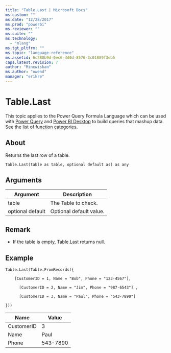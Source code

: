 ```yaml
---
title: "Table.Last | Microsoft Docs"
ms.custom: ""
ms.date: "12/28/2017"
ms.prod: "powerbi"
ms.reviewer: ""
ms.suite: ""
ms.technology: 
  - "mlang"
ms.tgt_pltfrm: ""
ms.topic: "language-reference"
ms.assetid: 6c380b9d-0ec6-4d0d-8576-3c01889f3eb5
caps.latest.revision: 7
author: "Minewiskan"
ms.author: "owend"
manager: "erikre"
---
```

# Table.Last
This topic applies to the Power Query Formula Language which can be used with [Power Query](https://support.office.com/article/Introduction-to-Microsoft-Power-Query-for-Excel-6E92E2F4-2079-4E1F-BAD5-89F6269CD605) and [Power BI Desktop](http://go.microsoft.com/fwlink/p/?LinkId=618607) to build queries that mashup data. See the list of [function categories](https://msdn.microsoft.com/en-us/library/mt211003.aspx).  
  
## About  
Returns the last row of a table.  
  
```  
Table.Last(table as table, optional default as) as any  
```  
  
## Arguments  
  
|Argument|Description|  
|------------|---------------|  
|table|The Table to check.|  
|optional default|Optional default value.|  
  
## <a name="__toc360789492"></a>Remark  
  
-   If the table is empty, Table.Last returns null.  
  
## Example  
  
```  
Table.Last(Table.FromRecords({  
  
    [CustomerID = 1, Name = "Bob", Phone = "123-4567"],  
  
      [CustomerID = 2, Name = "Jim", Phone = "987-6543"] ,  
  
      [CustomerID = 3, Name = "Paul", Phone = "543-7890"]  
  
}))  
```  
  
|Name|Value|  
|--------|---------|  
|CustomerID|3|  
|Name|Paul|  
|Phone|543-7890|  
  
